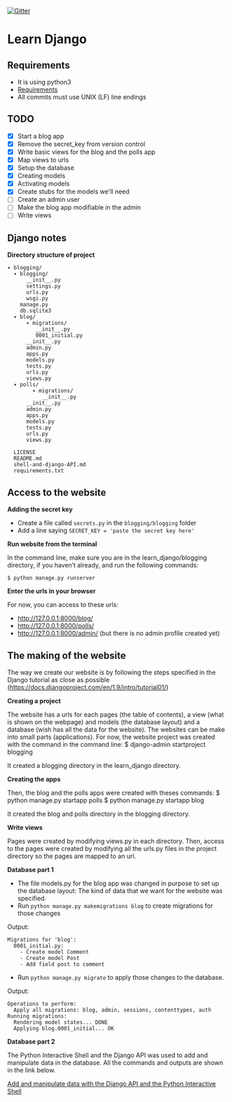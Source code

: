 [![Gitter](https://badges.gitter.im/nagracks/learn_django.svg)](https://gitter.im/nagracks/learn_django?utm_source=badge&utm_medium=badge&utm_campaign=pr-badge)

# Learn Django

Requirements
-----------

* It is using python3
* [Requirements](requirements.txt)
* All commits must use UNIX (LF) line endings

TODO
-----------

* [x] Start a blog app
* [x] Remove the secret_key from version control
* [x] Write basic views for the blog and the polls app
* [x] Map views to urls
* [x] Setup the database
* [x] Creating models
* [x] Activating models
* [x] Create stubs for the models we'll need
* [ ] Create an admin user
* [ ] Make the blog app modifiable in the admin
* [ ] Write views

Django notes
-----------

**Directory structure of project**

```
▾ blogging/
  ▾ blogging/
      __init__.py
      settings.py
      urls.py
      wsgi.py
    manage.py
	db.sqlite3
  ▾ blog/
      ▾ migrations/
	  	 __init__.py
		 0001_initial.py
      __init__.py
      admin.py
      apps.py
      models.py
	  tests.py
	  urls.py
	  views.py
  ▾ polls/
        ▾ migrations/
		   __init__.py
      __init__.py
      admin.py
      apps.py
      models.py
	  tests.py
	  urls.py
	  views.py

  LICENSE
  README.md
  shell-and-django-API.md
  requirements.txt
```

 Access to the website
-----------

**Adding the secret key**

* Create a file called `secrets.py` in the `blogging/blogging` folder
* Add a line saying `SECRET_KEY = 'paste the secret key here'`

**Run website from the terminal**

In the command line, make sure you are in the learn_django/blogging directory, if you haven’t already, and run the following commands:

	$ python manage.py runserver

**Enter the urls in your browser**

For now, you can access to these urls:
* http://127.0.0.1:8000/blog/
* http://127.0.0.1:8000/polls/
* http://127.0.0.1:8000/admin/ (but there is no admin profile created yet)

 The making of the website
-----------

The way we create our website is by following the steps specified in the Django tutorial as close as possible (https://docs.djangoproject.com/en/1.9/intro/tutorial01/)

**Creating a project**

The website has a urls for each pages (the table of contents), a view (what is shown on the webpage) and models (the database layout) and a database (wish has all the data for the website). The websites can be make into small parts (applications). For now, the website project was created with the command in the command line:
	$ django-admin startproject blogging

It created a blogging directory in the learn_django directory.

**Creating the apps**

Then, the blog and the polls apps were created with theses commands:
	$ python manage.py startapp polls
	$ python manage.py startapp blog

It created the blog and polls directory in the blogging directory.

**Write views**

Pages were created by modifying views.py in each directory. Then, access to the pages were created by modifying all the urls.py files in the project directory so the pages are mapped to an url.

**Database part 1**

* The file models.py for the blog app was changed in purpose to set up the database layout: The kind of data that we want for the website was specified.
* Run `python manage.py makemigrations blog` to create migrations for those changes

Output:
```
Migrations for 'blog':
  0001_initial.py:
    - Create model Comment
    - Create model Post
    - Add field post to comment
```
* Run `python manage.py migrate` to apply those changes to the database.

Output:
```
Operations to perform:
  Apply all migrations: blog, admin, sessions, contenttypes, auth
Running migrations:
  Rendering model states... DONE
  Applying blog.0001_initial... OK
```
**Database part 2**

The Python Interactive Shell and the Django API was used to add and manipulate data in the database.
All the commands and outputs are shown in the link below.

[Add and manipulate data with the Django API and the Python Interactive Shell](shell-and-django-API.md)